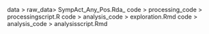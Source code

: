 data > raw_data> SympAct_Any_Pos.Rda_
code > processing_code > processingscript.R
code > analysis_code > exploration.Rmd
code > analysis_code > analysisscript.Rmd

 